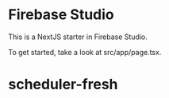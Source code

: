 # Firebase Studio

This is a NextJS starter in Firebase Studio.

To get started, take a look at src/app/page.tsx.
# scheduler-fresh
